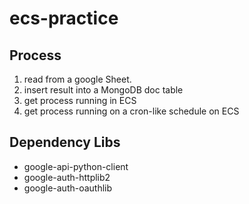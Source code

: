 # ecs-practice

## Process

1. read from a google Sheet.
1. insert result into a MongoDB doc table
1. get process running in ECS
1. get process running on a cron-like schedule on ECS

## Dependency Libs

- google-api-python-client
- google-auth-httplib2
- google-auth-oauthlib
